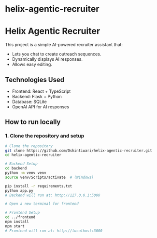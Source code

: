 # helix-agentic-recruiter

# Helix Agentic Recruiter

This project is a simple AI-powered recruiter assistant that:

- Lets you chat to create outreach sequences.
- Dynamically displays AI responses.
- Allows easy editing.

## Technologies Used

- Frontend: React + TypeScript
- Backend: Flask + Python
- Database: SQLite
- OpenAI API for AI responses

## How to run locally

### 1. Clone the repository and setup

```bash
# Clone the repository
git clone https://github.com/Oshintiwari/helix-agentic-recruiter.git
cd helix-agentic-recruiter

# Backend Setup
cd backend
python -m venv venv
source venv/Scripts/activate  # (Windows)

pip install -r requirements.txt
python app.py
# Backend will run at: http://127.0.0.1:5000

# Open a new terminal for frontend

# Frontend Setup
cd ../frontend
npm install
npm start
# Frontend will run at: http://localhost:3000
